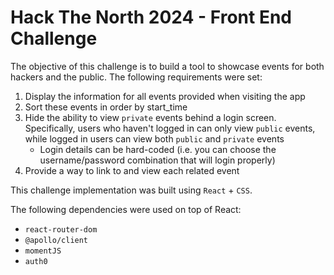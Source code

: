 # Hack The North 2024 - Front End Challenge

The objective of this challenge is to build a tool to showcase events for both hackers and the public.
The following requirements were set:

1. Display the information for all events provided when visiting the app
2. Sort these events in order by start_time
3. Hide the ability to view `private` events behind a login screen. Specifically, users who haven't logged in can only view `public` events, while logged in users can view both `public` and `private` events
    - Login details can be hard-coded (i.e. you can choose the username/password combination that will login properly)
4. Provide a way to link to and view each related event

This challenge implementation was built using `React` + `CSS`.

The following dependencies were used on top of React:
- `react-router-dom`
- `@apollo/client`
- `momentJS`
- `auth0`